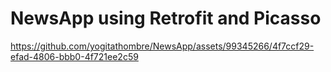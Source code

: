 # NewsApp using Retrofit and Picasso
https://github.com/yogitathombre/NewsApp/assets/99345266/4f7ccf29-efad-4806-bbb0-4f721ee2c59

